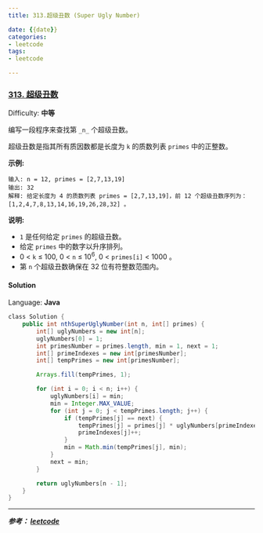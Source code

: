 ```yaml
---
title: 313.超级丑数 (Super Ugly Number)

date: {{date}}
categories:
- leetcode
tags:
- leetcode

---
```

### [313\. 超级丑数](https://leetcode-cn.com/problems/super-ugly-number/)

Difficulty: **中等**


编写一段程序来查找第 `_n_` 个超级丑数。

超级丑数是指其所有质因数都是长度为 `k` 的质数列表 `primes` 中的正整数。

**示例:**

```
输入: n = 12, primes = [2,7,13,19]
输出: 32
解释: 给定长度为 4 的质数列表 primes = [2,7,13,19]，前 12 个超级丑数序列为：[1,2,4,7,8,13,14,16,19,26,28,32] 。
```

**说明:**

*   `1` 是任何给定 `primes` 的超级丑数。
*   给定 `primes` 中的数字以升序排列。
*   0 < `k` ≤ 100, 0 < `n` ≤ 10<sup>6</sup>, 0 < `primes[i]` < 1000 。
*   第 `n` 个超级丑数确保在 32 位有符整数范围内。


#### Solution

Language: **Java**

```java
​class Solution {
    public int nthSuperUglyNumber(int n, int[] primes) {
        int[] uglyNumbers = new int[n];
        uglyNumbers[0] = 1;
        int primesNumber = primes.length, min = 1, next = 1;
        int[] primeIndexes = new int[primesNumber];
        int[] tempPrimes = new int[primesNumber];

        Arrays.fill(tempPrimes, 1);

        for (int i = 0; i < n; i++) {
            uglyNumbers[i] = min;
            min = Integer.MAX_VALUE;
            for (int j = 0; j < tempPrimes.length; j++) {
                if (tempPrimes[j] == next) {
                    tempPrimes[j] = primes[j] * uglyNumbers[primeIndexes[j]];
                    primeIndexes[j]++;
                }
                min = Math.min(tempPrimes[j], min);
            }
            next = min;
        }

        return uglyNumbers[n - 1];
    }
}
```

---
***参考：
[leetcode](https://leetcode-cn.com/problems/super-ugly-number/submissions/)***
